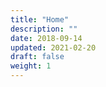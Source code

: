 ```yaml
---
title: "Home"
description: ""
date: 2018-09-14
updated: 2021-02-20
draft: false
weight: 1
---
```


<!--
  This page is made by combining different 'block' (partial html pages) together. 
  To edit the page content, please go to specific 'block' that you would like to edit.
  To see the list of the blocks in this page, add or remove some of the partial pages, go to: layouts/index.html.

HOMEPAGE (layouts/index.html) contains:

  1. Hero section: "partials/hero.html
  2. About section: "partials/about.html"
  3. Foundation section: "partials/features.html"
  4. Milestones section: "partials/stats.html
  5. Ventures section: "partials/ventures.html"
  5. Quote: "partials/quotes.html"

---
  Extras:
  1. header: "partials/header_custom.html"
  2. footer: "partials/footer.html"
  -->
  